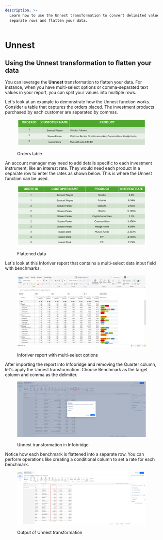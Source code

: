 ```yaml
---
description: >-
  Learn how to use the Unnest transformation to convert delimited values into
  separate rows and flatten your data.
---
```


# Unnest

## Using the Unnest transformation to flatten your data

You can leverage the **Unnest** transformation to flatten your data. For instance, when you have multi-select options or comma-separated text values in your report, you can split your values into multiple rows.

Let's look at an example to demonstrate how the Unnest function works. Consider a table that captures the orders placed. The investment products purchased by each customer are separated by commas.

<figure><img src="../../.gitbook/assets/image (6) (1) (1) (1) (1) (1) (1) (1) (1) (1).png" alt=""><figcaption><p>Orders table</p></figcaption></figure>

An account manager may need to add details specific to each investment instrument, like an interest rate. They would need each product in a separate row to enter the rates as shown below. This is where the Unnest function can be used.

<figure><img src="../../.gitbook/assets/image (1) (1) (1) (1) (1) (1) (1) (1) (1) (1) (1) (1) (1) (1) (1) (1) (1) (1) (1) (1) (1) (1) (1) (1) (1) (1) (1) (1) (1) (1) (1) (1) (1) (1) (1) (1) (1) (1) (1) (1) (1) (1) (1) (1) (1) (1) (1) (1) (1) (1) (1) (1) (1) (1) (1) (1) (1) (1).png" alt=""><figcaption><p>Flattened data</p></figcaption></figure>

Let's look at this Inforiver report that contains a multi-select data input field with benchmarks.

<figure><img src="../../.gitbook/assets/image (2) (1) (1) (1) (1) (1) (1) (1) (1) (1) (1) (1) (1) (1) (1) (1) (1) (1) (1) (1) (1) (1) (1) (1) (1) (1) (1) (1) (1) (1) (1) (1) (1) (1) (1) (1).png" alt=""><figcaption><p>Inforiver report with multi-select options</p></figcaption></figure>

After importing the report into Infobridge and removing the Quarter column, let's apply the Unnest transformation. Choose Benchmark as the target column and comma as the delimiter.

<figure><img src="../../.gitbook/assets/image (3) (1) (1) (1) (1) (1) (1) (1) (1) (1) (1) (1) (1) (1) (1) (1) (1) (1) (1) (1) (1) (1) (1) (1) (1) (1) (1) (1) (1).png" alt=""><figcaption><p>Unnest transformation in Infobridge</p></figcaption></figure>

Notice how each benchmark is flattened into a separate row. You can perform operations like creating a conditional column to set a rate for each benchmark.

<figure><img src="../../.gitbook/assets/image (1135) (1).png" alt=""><figcaption><p>Output of Unnest transformation</p></figcaption></figure>
